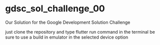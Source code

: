 # gdsc_sol_challenge_00

Our Solution for the Google Development Solution Challenge 

just clone the repository and type flutter run command in the terminal
be sure to use a build in emulator in the selected device option 

